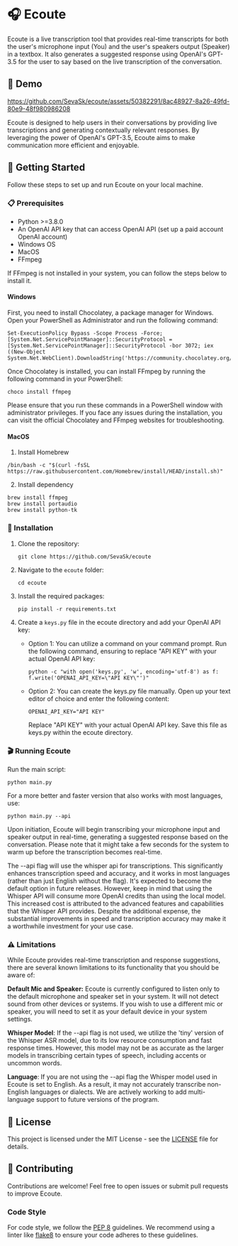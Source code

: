 
# 🎧 Ecoute

Ecoute is a live transcription tool that provides real-time transcripts for both the user's microphone input (You) and the user's speakers output (Speaker) in a textbox. It also generates a suggested response using OpenAI's GPT-3.5 for the user to say based on the live transcription of the conversation.

## 📖 Demo

https://github.com/SevaSk/ecoute/assets/50382291/8ac48927-8a26-49fd-80e9-48f980986208

Ecoute is designed to help users in their conversations by providing live transcriptions and generating contextually relevant responses. By leveraging the power of OpenAI's GPT-3.5, Ecoute aims to make communication more efficient and enjoyable.

## 🚀 Getting Started

Follow these steps to set up and run Ecoute on your local machine.

### 📋 Prerequisites

- Python >=3.8.0
- An OpenAI API key that can access OpenAI API (set up a paid account OpenAI account)
- Windows OS 
- MacOS
- FFmpeg 

If FFmpeg is not installed in your system, you can follow the steps below to install it.

#### Windows

First, you need to install Chocolatey, a package manager for Windows. Open your PowerShell as Administrator and run the following command:
```
Set-ExecutionPolicy Bypass -Scope Process -Force; [System.Net.ServicePointManager]::SecurityProtocol = [System.Net.ServicePointManager]::SecurityProtocol -bor 3072; iex ((New-Object System.Net.WebClient).DownloadString('https://community.chocolatey.org/install.ps1'))
```
Once Chocolatey is installed, you can install FFmpeg by running the following command in your PowerShell:
```
choco install ffmpeg
```
Please ensure that you run these commands in a PowerShell window with administrator privileges. If you face any issues during the installation, you can visit the official Chocolatey and FFmpeg websites for troubleshooting.
#### MacOS

1. Install Homebrew
```shell
/bin/bash -c "$(curl -fsSL https://raw.githubusercontent.com/Homebrew/install/HEAD/install.sh)"
```
2. Install dependency

```shell
brew install ffmpeg
brew install portaudio
brew install python-tk
```


### 🔧 Installation

1. Clone the repository:

   ```
   git clone https://github.com/SevaSk/ecoute
   ```

2. Navigate to the `ecoute` folder:

   ```
   cd ecoute
   ```

3. Install the required packages:

   ```
   pip install -r requirements.txt
   ```
   
4. Create a `keys.py` file in the ecoute directory and add your OpenAI API key:

   - Option 1: You can utilize a command on your command prompt. Run the following command, ensuring to replace "API KEY" with your actual OpenAI API key:

      ```
      python -c "with open('keys.py', 'w', encoding='utf-8') as f: f.write('OPENAI_API_KEY=\"API KEY\"')"
      ```

   - Option 2: You can create the keys.py file manually. Open up your text editor of choice and enter the following content:
   
      ```
      OPENAI_API_KEY="API KEY"
      ```
      Replace "API KEY" with your actual OpenAI API key. Save this file as keys.py within the ecoute directory.

### 🎬 Running Ecoute

Run the main script:

```
python main.py
```

For a more better and faster version that also works with most languages, use:

```
python main.py --api
```

Upon initiation, Ecoute will begin transcribing your microphone input and speaker output in real-time, generating a suggested response based on the conversation. Please note that it might take a few seconds for the system to warm up before the transcription becomes real-time.

The --api flag will use the whisper api for transcriptions. This significantly enhances transcription speed and accuracy, and it works in most languages (rather than just English without the flag). It's expected to become the default option in future releases. However, keep in mind that using the Whisper API will consume more OpenAI credits than using the local model. This increased cost is attributed to the advanced features and capabilities that the Whisper API provides. Despite the additional expense, the substantial improvements in speed and transcription accuracy may make it a worthwhile investment for your use case.

### ⚠️ Limitations

While Ecoute provides real-time transcription and response suggestions, there are several known limitations to its functionality that you should be aware of:

**Default Mic and Speaker:** Ecoute is currently configured to listen only to the default microphone and speaker set in your system. It will not detect sound from other devices or systems. If you wish to use a different mic or speaker, you will need to set it as your default device in your system settings.

**Whisper Model**: If the --api flag is not used, we utilize the 'tiny' version of the Whisper ASR model, due to its low resource consumption and fast response times. However, this model may not be as accurate as the larger models in transcribing certain types of speech, including accents or uncommon words.

**Language**: If you are not using the --api flag the Whisper model used in Ecoute is set to English. As a result, it may not accurately transcribe non-English languages or dialects. We are actively working to add multi-language support to future versions of the program.

## 📖 License

This project is licensed under the MIT License - see the [LICENSE](LICENSE) file for details.

## 🤝 Contributing

Contributions are welcome! Feel free to open issues or submit pull requests to improve Ecoute.

### Code Style
For code style, we follow the [PEP 8](https://www.python.org/dev/peps/pep-0008/) guidelines. We recommend using a linter like [flake8](https://flake8.pycqa.org/en/latest/) to ensure your code adheres to these guidelines.